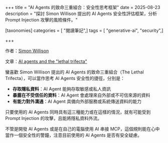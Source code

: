 +++
title = "AI Agents 的致命三重組合：安全性思考框架"
date = 2025-08-23
description = "探討 Simon Willison 提出的 AI Agents 安全性評估框架，分析 Prompt Injection 攻擊的風險條件。"

[taxonomies]
categories = [ "閱讀筆記",]
tags = [ "generative-ai", "security",]

+++

作者：[Simon Willison](https://simonwillison.net/about/)

文章：[AI agents and the "lethal trifecta"](https://simonwillison.net/2025/Jun/16/the-lethal-trifecta/)

蠻喜歡 Simon Willison 提出的 AI Agents 的致命三重組合（The Lethal Trifecta），可以當作思考 AI Agents 安全性的捷徑，分別是：

- **存取隱私資料**：AI Agent 能夠存取敏感或私人資訊
- **暴露在不受信任的資料**：AI Agent 會處理來自外部或不可信來源的資料
- **有能力對外溝通**：AI Agent 具備向外部服務或系統傳送資料的能力

只要使用的 AI Agents 同時具有這三種能力或在這樣的情況，就有可能受到 Prompt Injection 的攻擊，且能將隱私資料外流。

不管是開發 AI Agents 或是在自己的電腦使用 AI 串接 MCP，這個規則能在心中當作一個安全性的警鐘，注意目前使用的 AI Agents 是否有安全疑慮。
